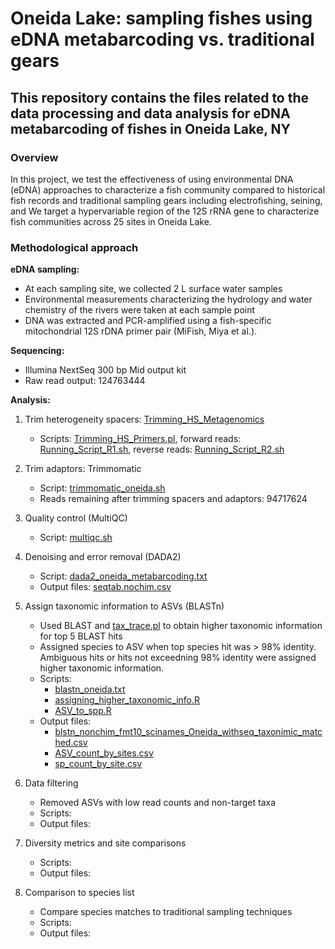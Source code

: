 # Oneida Lake: sampling fishes using eDNA metabarcoding vs. traditional gears

## This repository contains the files related to the data processing and data analysis for eDNA metabarcoding of fishes in Oneida Lake, NY

### Overview

In this project, we test the effectiveness of using environmental DNA (eDNA) approaches to characterize a fish community compared to historical fish records and traditional sampling gears including electrofishing, seining, and  We target a hypervariable region of the 12S rRNA gene to characterize fish communities across 25 sites in Oneida Lake.

### Methodological approach

**eDNA sampling:**
  - At each sampling site, we collected 2 L surface water samples
  - Environmental measurements characterizing the hydrology and water chemistry of the rivers were taken at each sample point
  - DNA was extracted and PCR-amplified using a fish-specific mitochondrial 12S rDNA primer pair (MiFish, Miya et al.).

**Sequencing:**
  - Illumina NextSeq 300 bp Mid output kit
  - Raw read output: 124763444

**Analysis:**
  1. Trim heterogeneity spacers: [Trimming_HS_Metagenomics](https://github.com/noushing/Trimming_HS_Metagenomics)
     - Scripts: [Trimming_HS_Primers.pl](Trimming_HS_Primers.pl), forward reads: [Running_Script_R1.sh](Running_Script_R1), reverse reads: [Running_Script_R2.sh](Running_Script_R2.sh)

  2. Trim adaptors: Trimmomatic
     - Script: [trimmomatic_oneida.sh](trimmomatic_oneida.sh)
     - Reads remaining after trimming spacers and adaptors: 94717624
     
  3. Quality control (MultiQC)
     - Script: [multiqc.sh](multiqc.sh)
    
  4. Denoising and error removal (DADA2)
     - Script: [dada2_oneida_metabarcoding.txt](dada2_oneida_metabarcoding.txt)
     - Output files: [seqtab.nochim.csv](seqtab.nochim.csv)

  5. Assign taxonomic information to ASVs (BLASTn)
     - Used BLAST and [tax_trace.pl](https://github.com/theo-allnutt-bioinformatics/scripts/blob/master/tax_trace.pl) to obtain higher taxonomic information for top 5 BLAST hits
     - Assigned species to ASV when top species hit was > 98% identity. Ambiguous hits or hits not exceedning 98% identity were assigned higher taxonomic information. 
     - Scripts: 
       - [blastn_oneida.txt](blastn_oneida.txt)
       - [assigning_higher_taxonomic_info.R](assigning_higher_taxonomic_info.R)
       - [ASV_to_spp.R](ASV_to_spp.R)
     - Output files: 
       - [blstn_nonchim_fmt10_scinames_Oneida_withseq_taxonimic_matched.csv](blstn_nonchim_fmt10_scinames_Oneida_withseq_taxonimic_matched.csv)
       - [ASV_count_by_sites.csv](ASV_count_by_sites.csv)
       - [sp_count_by_site.csv](sp_count_by_site.csv)

  6. Data filtering
     - Removed ASVs with low read counts and non-target taxa
     - Scripts:
     - Output files:

  7. Diversity metrics and site comparisons
     - Scripts:
     - Output files:

  8. Comparison to species list
     - Compare species matches to traditional sampling techniques
     - Scripts:
     - Output files:
